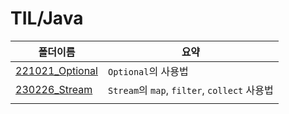 # TIL/Java

| 폴더이름                                                                                 | 요약                                       |
| ------------------------------------------------------------------------------------ | ---------------------------------------- |
| [221021_Optional](https://github.com/seho27060/TIL/tree/master/Java/221021_Optional) | `Optional`의 사용법                          |
| [230226_Stream](https://github.com/seho27060/TIL/tree/master/Java/230226_Stream)     | `Stream`의 `map`, `filter`, `collect` 사용법 |
|                                                                                      |                                          |
